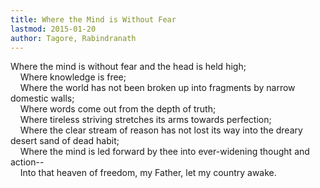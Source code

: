 ```yaml
---
title: Where the Mind is Without Fear
lastmod: 2015-01-20
author: Tagore, Rabindranath
---
```

Where the mind is without fear and the head is held high;  
&nbsp;&nbsp;&nbsp; Where knowledge is free;  
&nbsp;&nbsp;&nbsp; Where the world has not been broken up into fragments by narrow domestic walls;  
&nbsp;&nbsp;&nbsp; Where words come out from the depth of truth;  
&nbsp;&nbsp;&nbsp; Where tireless striving stretches its arms towards perfection;  
&nbsp;&nbsp;&nbsp; Where the clear stream of reason has not lost its way into the dreary desert sand of dead habit;  
&nbsp;&nbsp;&nbsp; Where the mind is led forward by thee into ever-widening thought and action--  
&nbsp;&nbsp;&nbsp; Into that heaven of freedom, my Father, let my country awake.  

